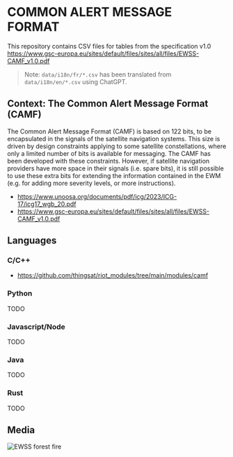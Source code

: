 # COMMON ALERT MESSAGE FORMAT

This repository contains CSV files for tables from the specification v1.0 https://www.gsc-europa.eu/sites/default/files/sites/all/files/EWSS-CAMF_v1.0.pdf

> Note: `data/i18n/fr/*.csv` has been translated from `data/i18n/en/*.csv` using ChatGPT.

## Context: The Common Alert Message Format (CAMF)

The Common Alert Message Format (CAMF) is based on 122 bits, to be encapsulated in the signals of the satellite navigation systems. This size is driven by design constraints applying to some satellite constellations, where only a limited number of bits is available for messaging. The CAMF has been developed with these constraints. However, if satellite navigation providers have more space in their signals (i.e. spare bits), it is still possible to use these extra bits for extending the information contained in the EWM (e.g. for adding more severity levels, or more instructions).

* https://www.unoosa.org/documents/pdf/icg/2023/ICG-17/icg17_wgb_20.pdf
* https://www.gsc-europa.eu/sites/default/files/sites/all/files/EWSS-CAMF_v1.0.pdf

## Languages

### C/C++

* https://github.com/thingsat/riot_modules/tree/main/modules/camf

### Python

TODO

### Javascript/Node

TODO

### Java

TODO

### Rust

TODO


## Media

![EWSS forest fire](https://air.imag.fr/images/a/a8/EWSS-01.jpg)
